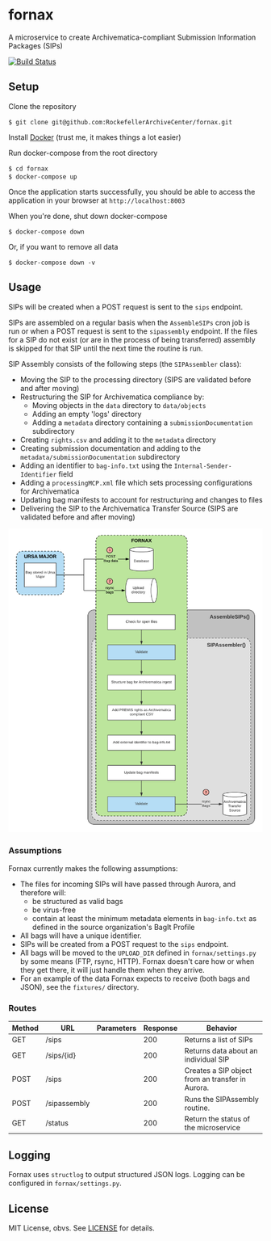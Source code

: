 # fornax

A microservice to create Archivematica-compliant Submission Information Packages (SIPs)

[![Build Status](https://travis-ci.org/RockefellerArchiveCenter/fornax.svg?branch=master)](https://travis-ci.org/RockefellerArchiveCenter/fornax)

## Setup

Clone the repository

    $ git clone git@github.com:RockefellerArchiveCenter/fornax.git

Install [Docker](https://store.docker.com/search?type=edition&offering=community) (trust me, it makes things a lot easier)

Run docker-compose from the root directory

    $ cd fornax
    $ docker-compose up

Once the application starts successfully, you should be able to access the application in your browser at `http://localhost:8003`

When you're done, shut down docker-compose

    $ docker-compose down

Or, if you want to remove all data

    $ docker-compose down -v


## Usage

SIPs will be created when a POST request is sent to the `sips` endpoint.

SIPs are assembled on a regular basis when the `AssembleSIPs` cron job is run or when a POST request is sent to the `sipassembly` endpoint. If the files for a SIP do not exist (or are in the process of being transferred) assembly is skipped for that SIP until the next time the routine is run.

SIP Assembly consists of the following steps (the `SIPAssembler` class):
- Moving the SIP to the processing directory (SIPS are validated before and after moving)
- Restructuring the SIP for Archivematica compliance by:
  - Moving objects in the `data` directory to `data/objects`
  - Adding an empty 'logs' directory
  - Adding a `metadata` directory containing a `submissionDocumentation` subdirectory
- Creating `rights.csv` and adding it to the `metadata` directory
- Creating submission documentation and adding to the `metadata/submissionDocumentation` subdirectory
- Adding an identifier to `bag-info.txt` using the `Internal-Sender-Identifier` field
- Adding a `processingMCP.xml` file which sets processing configurations for Archivematica
- Updating bag manifests to account for restructuring and changes to files
- Delivering the SIP to the Archivematica Transfer Source (SIPS are validated before and after moving)

![SIP Assembly diagram](sip_assembly.png)

### Assumptions

Fornax currently makes the following assumptions:
- The files for incoming SIPs will have passed through Aurora, and therefore will:
  - be structured as valid bags
  - be virus-free
  - contain at least the minimum metadata elements in `bag-info.txt` as defined in the source organization's BagIt Profile
- All bags will have a unique identifier.
- SIPs will be created from a POST request to the `sips` endpoint.
- All bags will be moved to the `UPLOAD_DIR` defined in `fornax/settings.py` by some means (FTP, rsync, HTTP). Fornax doesn't care how or when they get there, it will just handle them when they arrive.
- For an example of the data Fornax expects to receive (both bags and JSON), see the `fixtures/` directory.


### Routes

| Method | URL | Parameters | Response  | Behavior  |
|--------|-----|---|---|---|
|GET|/sips| |200|Returns a list of SIPs|
|GET|/sips/{id}| |200|Returns data about an individual SIP|
|POST|/sips||200|Creates a SIP object from an transfer in Aurora.|
|POST|/sipassembly||200|Runs the SIPAssembly routine.|
|GET|/status||200|Return the status of the microservice|


## Logging

Fornax uses `structlog` to output structured JSON logs. Logging can be configured in `fornax/settings.py`.


## License

MIT License, obvs. See [LICENSE](LICENSE) for details.
